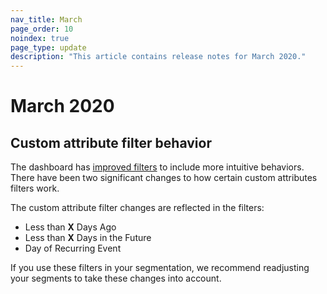 ```yaml
---
nav_title: March
page_order: 10
noindex: true
page_type: update
description: "This article contains release notes for March 2020."
---
```

# March 2020

## Custom attribute filter behavior

The dashboard has [improved filters]({{site.baseurl}}/user_guide/data_and_analytics/custom_data/custom_attributes/#dates) to include more intuitive behaviors.
There have been two significant changes to how certain custom attributes filters work. 

The custom attribute filter changes are reflected in the filters: 
- Less than __X__ Days Ago
- Less than __X__ Days in the Future
- Day of Recurring Event<br>

If you use these filters in your segmentation, we recommend readjusting your segments to take these changes into account.